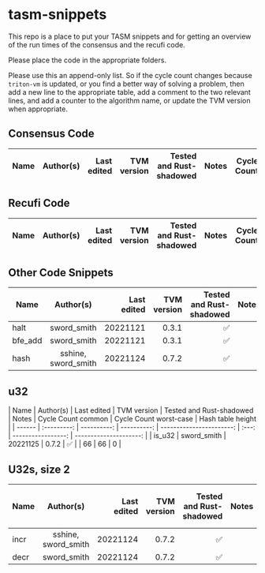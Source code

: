 # tasm-snippets

This repo is a place to put your TASM snippets and for getting an overview of the run times of the consensus and the recufi code.

Please place the code in the appropriate folders.

Please use this an append-only list. So if the cycle count changes because `triton-vm` is updated, or you find a better way of solving a problem,
then add a new line to the appropriate table, add a comment to the two relevant lines, and add a counter to the algorithm name, or update the
TVM version when appropriate.

## Consensus Code
| Name | Author(s) | Last edited | TVM version | Tested and Rust-shadowed | Notes | Cycle Count |
| ---- | :-------: | ----------: | ----------: | -----------------------: | :---: | ----------: |

## Recufi Code
| Name | Author(s) | Last edited | TVM version | Tested and Rust-shadowed | Notes | Cycle Count |
| ---- | :-------: | ----------: | ----------: | -----------------------: | :---: | ----------: |

## Other Code Snippets
| Name    |      Author(s)      | Last edited | TVM version | Tested and Rust-shadowed | Notes | Cycle Count | Hash table height |
| ------- | :-----------------: | ----------: | ----------: | -----------------------: | :---: | ----------: | ----------------: |
| halt    |     sword_smith     |    20221121 |       0.3.1 |                        ✅ |       |           0 |                 0 |
| bfe_add |     sword_smith     |    20221121 |       0.3.1 |                        ✅ |       |           1 |                 0 |
| hash    | sshine, sword_smith |    20221124 |       0.7.2 |                        ✅ |       |           0 |                 9 |

## u32
| Name   |  Author(s)  | Last edited | TVM version | Tested and Rust-shadowed | Notes | Cycle Count common | Cycle Count worst-case | Hash table height |
| ------ | :---------: | ----------: | ----------: | -----------------------: | :---: | -----------------: | ---------------------: |
| is_u32 | sword_smith |    20221125 |       0.7.2 |                        ✅ |       |                 66 |                     66 | 0                 |

## U32s, size 2
| Name |      Author(s)      | Last edited | TVM version | Tested and Rust-shadowed | Notes | Cycle Count common | Cycle Count worst-case | Hash table height |
| ---- | :-----------------: | ----------: | ----------: | -----------------------: | :---: | -----------------: | ---------------------: | ----------------: |
| incr | sshine, sword_smith |    20221124 |       0.7.2 |                        ✅ |       |                  8 |                     20 |                 0 |
| decr |     sword_smith     |    20221124 |       0.7.2 |                        ✅ |       |                  8 |                     20 |                 0 |
